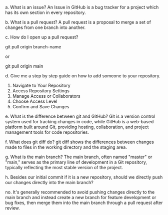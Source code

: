 a. What is an issue?
An Issue in GitHub is a bug tracker for a project which has its own section in every repository.

b. What is a pull request?
A pull request is a proposal to merge a set of changes from one branch into another.

c. How do I open up a pull request?

git pull origin branch-name

or

git pull origin main

d. Give me a step by step guide on how to add someone to your repository.
1. Navigate to Your Repository
2. Access Repository Settings
3. Manage Access or Collaborators
4. Choose Access Level
5. Confirm and Save Changes

e. What is the difference between git and GitHub?
Git is a version control system used for tracking changes in code, while GitHub is a web-based platform built around Git, providing hosting, collaboration, and project management tools for code repositories.

f. What does git diff do?
git diff shows the differences between changes made to files in the working directory and the staging area.

g. What is the main branch?
The main branch, often named "master" or "main," serves as the primary line of development in a Git repository, typically reflecting the most stable version of the project.


h. Besides our initial commit if it is a new repository, should we directly push our changes directly into the main branch?

no. It's generally recommended to avoid pushing changes directly to the main branch and instead create a new branch for feature development or bug fixes, then merge them into the main branch through a pull request after review.
